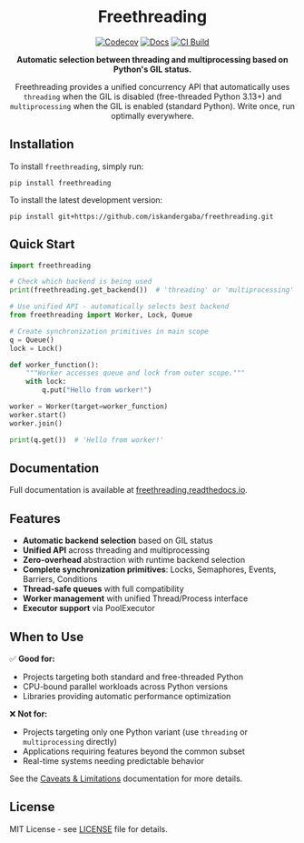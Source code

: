 <div align="center">
<h1>Freethreading</h1>

[![Codecov](https://codecov.io/gh/iskandergaba/freethreading/graph/badge.svg?token=LWBRgtlX8j)](https://codecov.io/gh/iskandergaba/freethreading)
[![Docs](https://readthedocs.org/projects/freethreading/badge/?version=latest)](https://freethreading.readthedocs.io/en/latest)
[![CI Build](https://github.com/iskandergaba/freethreading/actions/workflows/ci.yml/badge.svg)](https://github.com/iskandergaba/freethreading/actions/workflows/ci.yml)

**Automatic selection between threading and multiprocessing based on Python's GIL status.**

Freethreading provides a unified concurrency API that automatically uses `threading` when the GIL is disabled (free-threaded Python 3.13+) and `multiprocessing` when the GIL is enabled (standard Python). Write once, run optimally everywhere.
</div>

## Installation

To install `freethreading`, simply run:

```shell
pip install freethreading
```

To install the latest development version:

```shell
pip install git+https://github.com/iskandergaba/freethreading.git
```

## Quick Start

```python
import freethreading

# Check which backend is being used
print(freethreading.get_backend())  # 'threading' or 'multiprocessing'

# Use unified API - automatically selects best backend
from freethreading import Worker, Lock, Queue

# Create synchronization primitives in main scope
q = Queue()
lock = Lock()

def worker_function():
    """Worker accesses queue and lock from outer scope."""
    with lock:
        q.put("Hello from worker!")

worker = Worker(target=worker_function)
worker.start()
worker.join()

print(q.get())  # 'Hello from worker!'
```

## Documentation

Full documentation is available at [freethreading.readthedocs.io](https://freethreading.readthedocs.io).

## Features

- **Automatic backend selection** based on GIL status
- **Unified API** across threading and multiprocessing
- **Zero-overhead** abstraction with runtime backend selection
- **Complete synchronization primitives**: Locks, Semaphores, Events, Barriers, Conditions
- **Thread-safe queues** with full compatibility
- **Worker management** with unified Thread/Process interface
- **Executor support** via PoolExecutor

## When to Use

✅ **Good for:**
- Projects targeting both standard and free-threaded Python
- CPU-bound parallel workloads across Python versions
- Libraries providing automatic performance optimization

❌ **Not for:**
- Projects targeting only one Python variant (use `threading` or `multiprocessing` directly)
- Applications requiring features beyond the common subset
- Real-time systems needing predictable behavior

See the [Caveats & Limitations](https://freethreading.readthedocs.io/en/latest/caveats.html) documentation for more details.

## License

MIT License - see [LICENSE](LICENSE) file for details.

